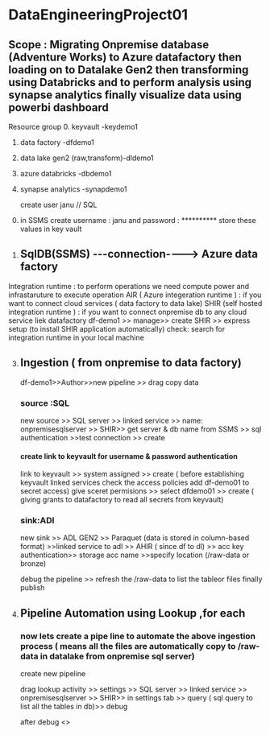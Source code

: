 # DataEngineeringProject01
## Scope : Migrating Onpremise database (Adventure Works) to Azure datafactory then loading on to Datalake Gen2 then transforming using Databricks and to perform analysis using synapse analytics finally visualize data using powerbi dashboard

Resource group 
 0. keyvault -keydemo1
 1. data factory -dfdemo1
 2. data lake gen2 (raw,transform)-dldemo1
 3. azure databricks -dbdemo1
 4. synapse analytics -synapdemo1

    create user janu // SQL
0)  in SSMS create username : janu and password : **********
store these values in key vault 
    
1) ## SqlDB(SSMS) ---connection----> Azure data factory
  Integration runtime :  to perform operations we need compute power and infrastaruture to execute operation 
    AIR ( Azure integeration runtime ) : if you want to connect cloud services ( data factory to data lake)
     SHIR (self hosted integration runtime ) : if you want to connect onpremise db to any cloud service liek datafactory 
   df-demo1 >> manage>> create SHIR >> express setup (to install SHIR application automatically)
check: search for integration runtime in your local machine

  3) ## Ingestion ( from onpremise to data factory)
    
     df-demo1>>Author>>new pipeline >> drag copy data
     ### source :SQL
      new source >> SQL server >> linked service >> name: onpremisesqlserver >> SHIR>> get server & db name from SSMS >> sql authentication >>test connection >> create
     #### create link to keyvault for username & password authentication
     link to keyvault >> system assigned >> create      ( before establishing keyvault linked services check the access policies add df-demo01 to secret access)
     give sceret permisions >> select dfdemo01 >> create ( giving grants to datafactory to read all secrets from keyvault) 
     ### sink:ADl
     new sink >> ADL GEN2 >> Paraquet (data is stored in column-based format) >>linked service to adl >> AHIR ( since df to dl) >> acc key authentication>> storage acc name >>specify location (/raw-data or bronze)

     debug the pipeline >> refresh the /raw-data to list the tableor files finally publish
     
5) ## Pipeline Automation using Lookup ,for each 
     ### now lets create a pipe line to automate the above ingestion process ( means all the files are automatically copy to /raw-data in datalake from onpremise sql server)

     create new pipeline

     drag lookup activity >> settings >> SQL server >> linked service >> onpremisesqlserver >> SHIR>>
     in settings tab >> query ( sql query to list all the tables in db)>> debug

     after debug <>
     
